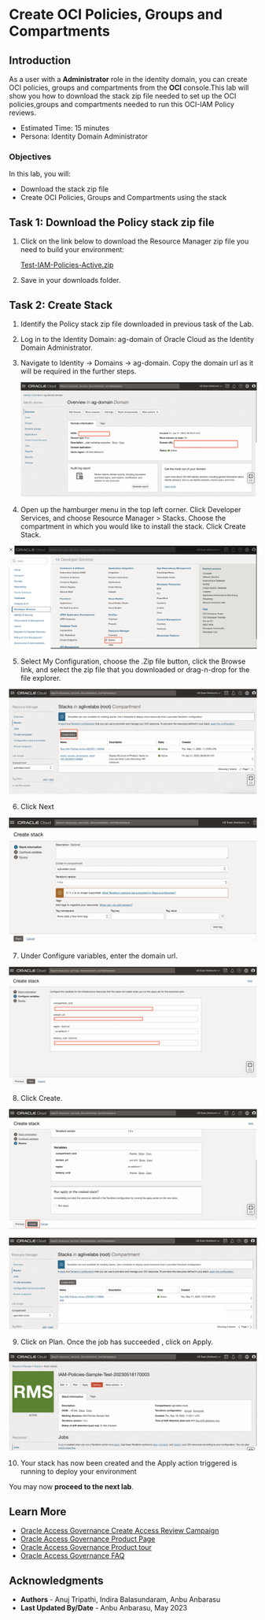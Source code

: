 # Create  OCI Policies, Groups and Compartments

## Introduction

As a user with a **Administrator** role in the identity domain, you can create OCI policies, groups and compartments from the **OCI** console.This lab will show you how to download the stack zip file needed to set up the OCI policies,groups and compartments needed to run this OCI-IAM Policy reviews. 

 

* Estimated Time: 15 minutes
* Persona: Identity Domain Administrator



### Objectives

In this lab, you will:
* Download the stack zip file 
* Create  OCI Policies, Groups and Compartments using the stack

## Task 1: Download the Policy stack zip file

1. Click on the link below to download the Resource Manager zip file you need to build your environment:

   [Test-IAM-Policies-Active.zip](https://objectstorage.us-ashburn-1.oraclecloud.com/p/AUKfPIGuTde04z4OnuaZN2EP0LxNl4hJWI2jZiTw23aWzSoa2_Byvs8OGPw20-dt/n/c4u04/b/livelabsfiles/o/security-library/IAM-Policies-Sample.zip)

2. Save in your downloads folder.


## Task 2: Create Stack


1. Identify the Policy stack zip file downloaded in previous task of the Lab. 

2. Log in to the Identity Domain: ag-domain of Oracle Cloud as the Identity Domain Administrator.  

3. Navigate to Identity -> Domains -> ag-domain. Copy the domain url as it will be required in the further steps. 

   ![Obtain the domain url](images/domain-url.png)

4. Open up the hamburger menu in the top left corner. Click Developer Services, and choose Resource Manager > Stacks. Choose the compartment in which you would like to install the stack. Click Create Stack.

  ![Navigate to Stack](images/navigate-to-stack.png)

5. Select My Configuration, choose the .Zip file button, click the Browse link, and select the zip file that you downloaded or drag-n-drop for the file explorer.

  ![Click Create Stack](images/click-create-stack.png)

6. Click Next

  ![Click Next](images/click-next.png)

7. Under Configure variables, enter the domain url. 

  ![Configure Variables](images/configure-variables.png)

8. Click Create.

  ![Click Create](images/stack-created.png)


  ![Policy stack created](images/policy-stack-created.png)

9. Click on Plan. Once the job has succeeded , click on Apply.

  ![Policy stack Plan and Apply](images/plan-apply.png)

10. Your stack has now been created and the Apply action triggered is running to deploy your environment


  You may now **proceed to the next lab**. 

## Learn More

* [Oracle Access Governance Create Access Review Campaign](https://docs.oracle.com/en/cloud/paas/access-governance/pdapg/index.html)
* [Oracle Access Governance Product Page](https://www.oracle.com/security/cloud-security/access-governance/)
* [Oracle Access Governance Product tour](https://www.oracle.com/webfolder/s/quicktours/paas/pt-sec-access-governance/index.html)
* [Oracle Access Governance FAQ](https://www.oracle.com/security/cloud-security/access-governance/faq/)

## Acknowledgments
* **Authors** - Anuj Tripathi, Indira Balasundaram, Anbu Anbarasu 
* **Last Updated By/Date** - Anbu Anbarasu, May 2023
